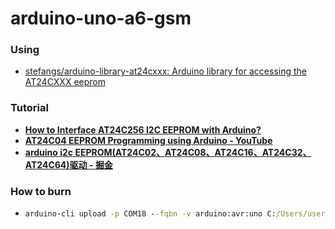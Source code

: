 arduino-uno-a6-gsm
==================
### Using
- [stefangs/arduino-library-at24cxxx: Arduino library for accessing the AT24CXXX eeprom](https://github.com/stefangs/arduino-library-at24cxxx)



### Tutorial
- [**How to Interface AT24C256 I2C EEPROM with Arduino?**](https://www.electronicshub.org/arduino-at24c256-eeprom/)
- [**AT24C04 EEPROM Programming using Arduino - YouTube**](https://www.youtube.com/watch?v=urfhXmCd-uA)
- [**arduino i2c EEPROM(AT24C02、AT24C08、AT24C16、AT24C32、AT24C64)驱动 - 掘金**](https://juejin.cn/post/7218550671833038885)
### How to burn
- ```cmd
  arduino-cli upload -p COM18 --fqbn -v arduino:avr:uno C:/Users/user.name/Documents/Arduino/cli_test
  ```
